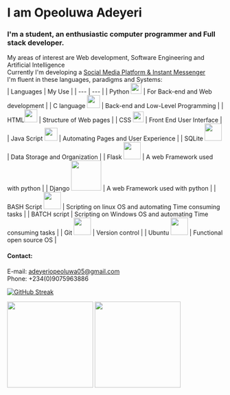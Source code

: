 # I am Opeoluwa Adeyeri
### I'm a student, an enthusiastic computer programmer and Full stack developer.<br>
My areas of interest are Web development, Software Engineering and Artificial Intelligence<br>
Currently I'm developing a [Social Media Platform & Instant Messenger](https://hardope.pythonanywhere.com "Click Chat")<br>
I'm fluent in these languages, paradigms and Systems:<br>
| Languages | My Use |
| --- | --- |
| Python <img src="https://user-images.githubusercontent.com/76790341/187140476-61664fc5-1562-48a3-a5a5-f2f6d8ac917f.png" width="25"> | For Back-end and Web development |
| C language <img src="https://user-images.githubusercontent.com/76790341/187141646-76dd8b84-1e63-4b5e-b61d-30040f2573cb.png" width="30"> | Back-end and Low-Level Programming |
| HTML<img src="https://user-images.githubusercontent.com/76790341/187141391-bfad1a42-3cc2-4edd-903b-6d362ee63fc2.png" width="30"> | Structure of Web pages |
| CSS <img src="https://user-images.githubusercontent.com/76790341/187142293-2280c369-2a56-4dcd-8547-df421d9421fe.png" width="25"> | Front End User Interface |
| Java Script <img src="https://user-images.githubusercontent.com/76790341/187142409-fa9b3fc9-8e08-4870-b4d9-a630a3505339.png" width="30"> | Automating Pages and User Experience |
| SQLite <img src="https://user-images.githubusercontent.com/76790341/187142691-cf4ccbbc-e49b-410f-880a-026e60e91c5f.jpg" width="40"> | Data Storage and Organization |
| Flask <img src="https://user-images.githubusercontent.com/76790341/187142840-1acfcea2-a215-4f56-b11e-216fc8aa885b.png" width="40"> | A web Framework used with python |
| Django <img src="https://user-images.githubusercontent.com/76790341/187143187-c352b47e-8e56-496c-9a8a-fc3b665c20fc.png" width="70"> | A web Framework used with python |
| BASH Script <img src="https://user-images.githubusercontent.com/76790341/190482427-414de214-10ea-4b75-9949-9d2e51c50b09.png" width="40"> | Scripting on linux OS and automating Time consuming tasks |
| BATCH script | Scripting on Windows OS and automating Time consuming tasks |
| Git <img src="https://user-images.githubusercontent.com/76790341/190482739-92322527-0bc0-4e1b-a38a-145ba2cbcff2.png" width="40"> | Version control |
| Ubuntu <img src="https://user-images.githubusercontent.com/76790341/190482899-5367a114-82bb-48e4-987e-d371df18d545.png" width="40"> | Functional open source  OS |

#### Contact: <br>
E-mail: adeyeriopeoluwa05@gmail.com<br>
Phone: +234(0)9075963886

[![GitHub Streak](https://github-readme-streak-stats.herokuapp.com/?user=hardope)](https://git.io/streak-stats)
<!--img height="180em" src="profile-3d-contrib/pie_lang_only.svg"-->
<!--img height="200em" src="profile-3d-contrib/radar_contrib_only.svg"-->
<img height="200em" src="https://github-profile-summary-cards.vercel.app/api/cards/stats?username=hardope&theme=github"/>
<img height="200em" src="https://github-profile-summary-cards.vercel.app/api/cards/repos-per-language?username=hardope"/>
<!--img height="200em" src="https://github-profile-summary-cards.vercel.app/api/cards/most-commit-language?username=hardope"-->
<!--img height="220em" src="https://github-readme-stats.vercel.app/api/top-langs/?username=hardopeA&langs_count=10&layout=compact&hide=c%2B%2B,CMake,C"-->
<!--img width="500em" src="https://streak-stats.demolab.com/?user=hardope&currStreakNum=000000&fire=orange&sideLabels=000date_format=[Y.]n.j)"-->
